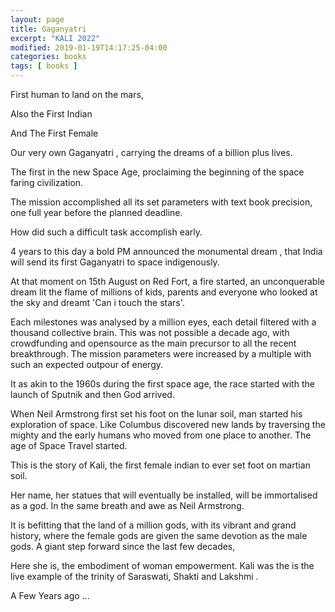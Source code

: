 ```yaml
---
layout: page
title: Gaganyatri
excerpt: "KALI 2022"
modified: 2019-01-19T14:17:25-04:00
categories: books
tags: [ books ]
---
```


First human to land on the mars,

Also the First Indian

And The First Female

Our very own Gaganyatri , carrying the dreams of a billion plus lives.

The first in the new Space Age, proclaiming the beginning of the  space faring civilization.


The mission accomplished all its set parameters with text book precision, one full year before the planned deadline.

How did such a difficult task accomplish early.

4 years to this day a bold PM announced the monumental dream , that India will
send its first Gaganyatri to space indigenously.

At that moment on 15th August on Red Fort, a fire started,
an unconquerable dream lit the flame of millions of kids, parents and everyone who looked at the sky and dreamt 'Can i touch the stars'.

Each milestones was analysed by a million eyes, each detail filtered with a thousand collective brain. This was not possible a decade ago, with crowdfunding and opensource
as the main precursor to all the recent breakthrough. The mission parameters were increased by a multiple with such an expected outpour of energy.

It as akin to the 1960s during the first space age, the race started with the launch of Sputnik and then God arrived.

When Neil Armstrong first set his foot on the lunar soil, man started his exploration of space. Like Columbus discovered new lands by traversing the mighty and the early humans who moved from one place to another. The age of Space Travel started.

This is the story of Kali,
the first female indian to ever set foot on martian soil.

Her name, her statues that will eventually be installed, will be immortalised as a god. In the same breath and awe as Neil Armstrong.

It is befitting that the land of a million gods, with its vibrant and grand history,
where the female gods are given the same devotion as the male gods. A giant step forward since the last few decades,

Here she is, the embodiment of woman empowerment. Kali was the is the live example of the trinity of Saraswati, Shakti and Lakshmi .



A Few Years ago ...

 
